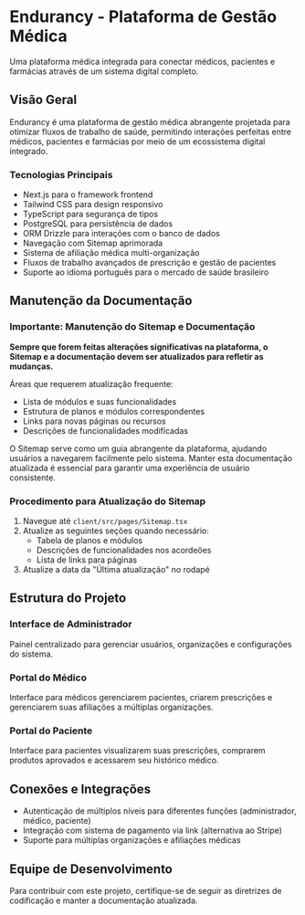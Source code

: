 # Endurancy - Plataforma de Gestão Médica

Uma plataforma médica integrada para conectar médicos, pacientes e farmácias através de um sistema digital completo.

## Visão Geral

Endurancy é uma plataforma de gestão médica abrangente projetada para otimizar fluxos de trabalho de saúde, permitindo interações perfeitas entre médicos, pacientes e farmácias por meio de um ecossistema digital integrado.

### Tecnologias Principais

- Next.js para o framework frontend
- Tailwind CSS para design responsivo
- TypeScript para segurança de tipos
- PostgreSQL para persistência de dados
- ORM Drizzle para interações com o banco de dados
- Navegação com Sitemap aprimorada
- Sistema de afiliação médica multi-organização
- Fluxos de trabalho avançados de prescrição e gestão de pacientes
- Suporte ao idioma português para o mercado de saúde brasileiro

## Manutenção da Documentação

### Importante: Manutenção do Sitemap e Documentação

**Sempre que forem feitas alterações significativas na plataforma, o Sitemap e a documentação devem ser atualizados para refletir as mudanças.**

Áreas que requerem atualização frequente:
- Lista de módulos e suas funcionalidades
- Estrutura de planos e módulos correspondentes
- Links para novas páginas ou recursos
- Descrições de funcionalidades modificadas

O Sitemap serve como um guia abrangente da plataforma, ajudando usuários a navegarem facilmente pelo sistema. Manter esta documentação atualizada é essencial para garantir uma experiência de usuário consistente.

### Procedimento para Atualização do Sitemap

1. Navegue até `client/src/pages/Sitemap.tsx`
2. Atualize as seguintes seções quando necessário:
   - Tabela de planos e módulos
   - Descrições de funcionalidades nos acordeões
   - Lista de links para páginas
3. Atualize a data da "Última atualização" no rodapé

## Estrutura do Projeto

### Interface de Administrador
Painel centralizado para gerenciar usuários, organizações e configurações do sistema.

### Portal do Médico
Interface para médicos gerenciarem pacientes, criarem prescrições e gerenciarem suas afiliações a múltiplas organizações.

### Portal do Paciente
Interface para pacientes visualizarem suas prescrições, comprarem produtos aprovados e acessarem seu histórico médico.

## Conexões e Integrações

- Autenticação de múltiplos níveis para diferentes funções (administrador, médico, paciente)
- Integração com sistema de pagamento via link (alternativa ao Stripe)
- Suporte para múltiplas organizações e afiliações médicas

## Equipe de Desenvolvimento

Para contribuir com este projeto, certifique-se de seguir as diretrizes de codificação e manter a documentação atualizada.